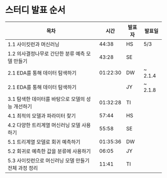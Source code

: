 # 스터디 발표 순서

| 목차                                                 | 시간     | 발표자 | 발표일  |
|-------------------------------------------------------|----------|--------|---------|
| 1.1 사이킷런과 머신러닝                              | 44:38    | HS | 5/3     |
| 1.2 의사결정나무로 간단한 분류 예측 모델 만들기        | 43:28    | SE |         |
| 2.1 EDA를 통해 데이터 탐색하기                        | 01:22:30 | DW | ~ 2.1.4 |
| 2.1 EDA를 통해 데이터 탐색하기                        |          | JY | ~ 2.1.8 |
| 3.1 탐색한 데이터를 바탕으로 모델의 성능 개선하기    | 01:32:28 | TI |         |
| 4.1 최적의 모델과 파라미터 찾기                       | 57:44    | HS |         |
| 4.2 다양한 트리계열 머신러닝 모델 사용하기            | 55:58    | SE |         |
| 5.1 트리계열 모델로 회귀 예측하기                    | 01:35:36 | DW |         |
| 5.2 회귀로 예측한 값을 분류에 사용하기                | 06:05    | JY |         |
| 5.3 사이킷런으로 머신러닝 모델 만들기 전체 과정 정리 | 11:41    | TI |         |
